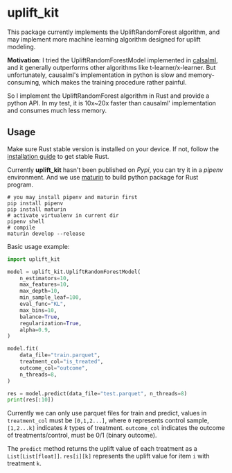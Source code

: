 # uplift_kit

This package currently implements the UpliftRandomForest algorithm, and may implement more machine learning algorithm designed for uplift modeling.

**Motivation**: I tried the UpliftRandomForestModel implemented in [calsalml](https://github.com/uber/causalml), and it generally outperforms other algorithms like t-learner/x-learner. But unfortunately, causalml's implementation in python is slow and memory-consuming, which makes the training procedure rather painful.

So I implement the UpliftRandomForest algorithm in Rust and provide a python API. In my test, it is 10x~20x faster than causalml' implementation and consumes much less memory.

## Usage

Make sure Rust stable version is installed on your device. If not, follow the [ installation guide](https://www.rust-lang.org/tools/install) to get stable Rust.

Currently **uplift_kit** hasn't been published on *Pypi*, you can try it in a *pipenv* environment. And we use [maturin](https://github.com/PyO3/maturin) to build python package for Rust program.

```shell
# you may install pipenv and maturin first
pip install pipenv
pip install maturin
# activate virtualenv in current dir
pipenv shell
# compile
maturin develop --release
```

Basic usage example: 

```python
import uplift_kit

model = uplift_kit.UpliftRandomForestModel(
    n_estimators=10,
    max_features=10,
    max_depth=10,
    min_sample_leaf=100,
    eval_func="KL",
    max_bins=10,
    balance=True,
    regularization=True,
    alpha=0.9,
)

model.fit(
    data_file="train.parquet",
    treatment_col="is_treated",
    outcome_col="outcome",
    n_threads=8,
)

res = model.predict(data_file="test.parquet", n_threads=8)
print(res[:10])
```

Currently we can only use parquet files for train and predict, values in `treatment_col` must be `[0,1,2...]`, where `0` represents control sample, `[1,2...k]` indicates *k* types of treatment. `outcome_col` indicates the outcome of treatments/control, must be 0/1 (binary outcome). 

The `predict` method returns the uplift value of each treatment as a `List[List[float]]`. `res[i][k]` represents the uplift value for item `i` with treatment `k`.